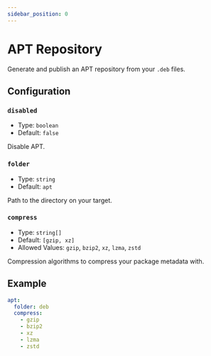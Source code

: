 ```yaml
---
sidebar_position: 0
---
```


# APT Repository

Generate and publish an APT repository from your `.deb` files.

## Configuration

### `disabled`

- Type: `boolean`
- Default: `false`

Disable APT.

### `folder`

- Type: `string`
- Default: `apt`

Path to the directory on your target.

### `compress`

- Type: `string[]`
- Default: `[gzip, xz]`
- Allowed Values: `gzip`, `bzip2`, `xz`, `lzma`, `zstd`

Compression algorithms to compress your package metadata with.

## Example

```yaml
apt:
  folder: deb
  compress:
    - gzip
    - bzip2
    - xz
    - lzma
    - zstd
```
